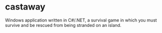 # castaway
Windows application written in C#/.NET, a survival game in which you must survive and be rescued from being stranded on an island.
